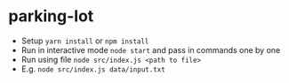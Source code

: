 # parking-lot

  * Setup `yarn install` or `npm install`
  * Run in interactive mode `node start` and pass in commands one by one
  * Run using file `node src/index.js <path to file>`
  * E.g. `node src/index.js data/input.txt`
